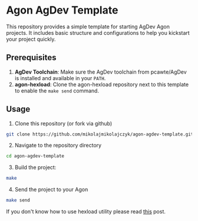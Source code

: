 # Agon AgDev Template

This repository provides a simple template for starting AgDev Agon projects. It includes basic structure and configurations to help you kickstart your project quickly.

## Prerequisites

1. **AgDev Toolchain**: Make sure the AgDev toolchain from pcawte/AgDev is installed and available in your `PATH`.
2. **agon-hexload**: Clone the agon-hexload repository next to this template to enable the `make send` command.

## Usage

1. Clone this repository (or fork via github)

```sh
git clone https://github.com/mikolajmikolajczyk/agon-agdev-template.git
```

2. Navigate to the repository directory

```sh
cd agon-agdev-template
```

3. Build the project:

```sh
make
```

4. Send the project to your Agon

```sh
make send
```

If you don't know how to use hexload utility please read [this](https://mikolajczyk.org/posts/agon-hexload-wsl/) post.